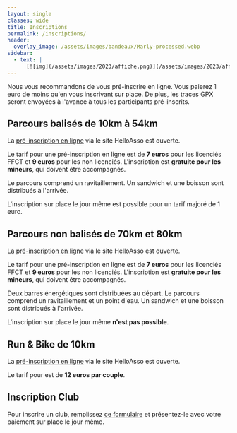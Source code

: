 ```yaml
---
layout: single
classes: wide
title: Inscriptions
permalink: /inscriptions/
header:
  overlay_image: /assets/images/bandeaux/Marly-processed.webp
sidebar:
  - text: |
      [![img](/assets/images/2023/affiche.png)](/assets/images/2023/affiche.pdf)
---
```


Nous vous recommandons de vous pré-inscrire en ligne.
Vous paierez 1 euro de moins qu'en vous inscrivant sur place.
De plus, les traces GPX seront envoyées à l'avance
à tous les participants pré-inscrits.

## Parcours balisés de 10km à 54km

La [pré-inscription en ligne](https://www.helloasso.com/associations/les-choucas-cellois/evenements/le-grand-8-cellois-2023)
via le site HelloAsso
est ouverte.

Le tarif pour une pré-inscription en ligne est de
**7 euros** pour les licenciés FFCT et
**9 euros** pour les non licenciés.
L'inscription est **gratuite pour les mineurs**,
qui doivent être accompagnés.

Le parcours comprend un ravitaillement.
Un sandwich et une boisson sont distribués à l'arrivée.

L'inscription sur place le jour même est possible
pour un tarif majoré de 1 euro.

## Parcours non balisés de 70km et 80km

La [pré-inscription en ligne](https://www.helloasso.com/associations/les-choucas-cellois/evenements/le-grand-70-80-cellois-2022-2)
via le site HelloAsso
est ouverte.

Le tarif pour une pré-inscription en ligne est de
**7 euros** pour les licenciés FFCT et
**9 euros** pour les non licenciés.
L'inscription est **gratuite pour les mineurs**,
qui doivent être accompagnés.

Deux barres énergétiques sont distribuées au départ.
Le parcours comprend un ravitaillement et un point d'eau.
Un sandwich et une boisson sont distribués à l'arrivée.

L'inscription sur place le jour même **n'est pas possible**.

## Run & Bike de 10km

La [pré-inscription en ligne](https://www.helloasso.com/associations/les-choucas-cellois/evenements/le-grand-8-cellois-run-bike-10-km)
via le site HelloAsso
est ouverte.

Le tarif pour est de **12 euros par couple**.

## Inscription Club

Pour inscrire un club,
remplissez [ce formulaire](/assets/images/2023/G8C-Bulletin_club_2023.pdf)
et présentez-le avec votre paiement sur place le jour même.
